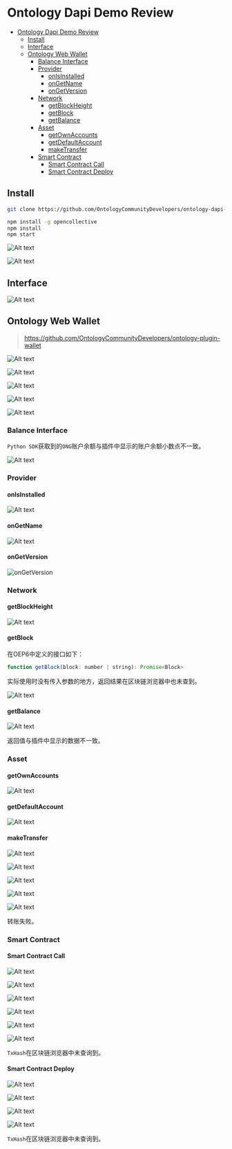 # Ontology Dapi Demo Review

<!-- TOC -->

- [Ontology Dapi Demo Review](#ontology-dapi-demo-review)
    - [Install](#install)
    - [Interface](#interface)
    - [Ontology Web Wallet](#ontology-web-wallet)
        - [Balance Interface](#balance-interface)
        - [Provider](#provider)
            - [onIsInstalled](#onisinstalled)
            - [onGetName](#ongetname)
            - [onGetVersion](#ongetversion)
        - [Network](#network)
            - [getBlockHeight](#getblockheight)
            - [getBlock](#getblock)
            - [getBalance](#getbalance)
        - [Asset](#asset)
            - [getOwnAccounts](#getownaccounts)
            - [getDefaultAccount](#getdefaultaccount)
            - [makeTransfer](#maketransfer)
        - [Smart Contract](#smart-contract)
            - [Smart Contract Call](#smart-contract-call)
            - [Smart Contract Deploy](#smart-contract-deploy)

<!-- /TOC -->


## Install

```bash
git clone https://github.com/OntologyCommunityDevelopers/ontology-dapi-demo.git
```

```bash
npm install -g opencollective
npm install
npm start
```

![Alt text](../../img/OEP/Dapi/DapiDemoCompiled.png)

![Alt text](../../img/OEP/Dapi/DapiDemo.png)

## Interface

![Alt text](../../img/OEP/Dapi/Asset.png)

## Ontology Web Wallet

> https://github.com/OntologyCommunityDevelopers/ontology-plugin-wallet

![Alt text](../../img/OEP/Dapi/OntologyWebWallet.png)

![Alt text](../../img/OEP/Dapi/OntologyWebWallet2.png)

![Alt text](../../img/OEP/Dapi/OntologyWebWallet3.png)

![Alt text](../../img/OEP/Dapi/OntologyWebWallet4.png)

![Alt text](../../img/OEP/Dapi/OntologyWebWallet5.png)

### Balance Interface

`Python SDK`获取到的`ONG`账户余额与插件中显示的账户余额小数点不一致。

![Alt text](../../img/OEP/Dapi/Balance.png)

### Provider

#### onIsInstalled

![Alt text](../../img/OEP/Dapi/onIsInstalled.png)

#### onGetName

![Alt text](../../img/OEP/Dapi/onGetName.png)

#### onGetVersion

![onGetVersion](../../img/OEP/Dapi/onGetVersion.png)

### Network

#### getBlockHeight

![Alt text](../../img/OEP/Dapi/GetBlockHeight.png)

#### getBlock

在OEP6中定义的接口如下：

```js
function getBlock(block: number | string): Promise<Block>
```

实际使用时没有传入参数的地方，返回结果在区块链浏览器中也未查到。

![Alt text](../../img/OEP/Dapi/GetBlockHeight.png)

#### getBalance

![Alt text](../../img/OEP/Dapi/getBalance.png)

返回值与插件中显示的数据不一致。

### Asset

#### getOwnAccounts

![Alt text](../../img/OEP/Dapi/getOwnAccounts.png)

#### getDefaultAccount

![Alt text](../../img/OEP/Dapi/getDefaultAccount.png)

#### makeTransfer

![Alt text](../../img/OEP/Dapi/makeTransfer_1.png)

![Alt text](../../img/OEP/Dapi/makeTransfer_2.png)

![Alt text](../../img/OEP/Dapi/makeTransfer_3.png)

![Alt text](../../img/OEP/Dapi/makeTransfer_4.png)

![Alt text](../../img/OEP/Dapi/makeTransfer_5.png)

转账失败。

### Smart Contract

#### Smart Contract Call

![Alt text](../../img/OEP/Dapi/CallSc_1.png)

![Alt text](../../img/OEP/Dapi/CallSc_2.png)

![Alt text](../../img/OEP/Dapi/CallSc_3.png)

![Alt text](../../img/OEP/Dapi/CallSc_4.png)

![Alt text](../../img/OEP/Dapi/CallSc_5.png)

![Alt text](../../img/OEP/Dapi/CallSc_6.png)

`TxHash`在区块链浏览器中未查询到。

#### Smart Contract Deploy

![Alt text](../../img/OEP/Dapi/DeploySC_1.png)

![Alt text](../../img/OEP/Dapi/DeploySC_2.png)

![Alt text](../../img/OEP/Dapi/DeploySC_3.png)

![Alt text](../../img/OEP/Dapi/DeploySC_4.png)

`TxHash`在区块链浏览器中未查询到。